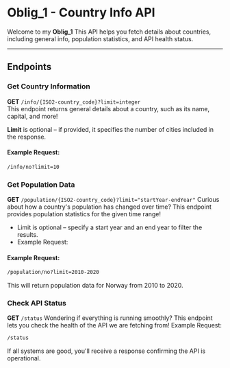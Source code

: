 #  Oblig_1 - Country Info API  

Welcome to my **Oblig_1**
This API helps you fetch details about countries, including general info, population statistics, and API health status.

---


##  Endpoints  

###  Get Country Information  
**GET** `/info/{ISO2-country_code}?limit=integer`  
This endpoint returns general details about a country, such as its name, capital, and more!  

**Limit** is optional – if provided, it specifies the number of cities included in the response.  

####  Example Request:  
```bash
/info/no?limit=10
```


### Get Population Data

**GET** `/population/{ISO2-country_code}?limit="startYear-endYear"`
Curious about how a country's population has changed over time? This endpoint provides population statistics for the given time range!

- Limit is optional – specify a start year and an end year to filter the results.
- Example Request:

####  Example Request: 
```bash
/population/no?limit=2010-2020
```
This will return population data for Norway from 2010 to 2020.



### Check API Status

**GET** `/status`
Wondering if everything is running smoothly? This endpoint lets you check the health of the API we are fetching from!
Example Request:

```bash
/status
```
If all systems are good, you'll receive a response confirming the API is operational.



